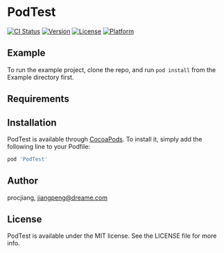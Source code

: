 # PodTest

[![CI Status](https://img.shields.io/travis/procjiang/PodTest.svg?style=flat)](https://travis-ci.org/procjiang/PodTest)
[![Version](https://img.shields.io/cocoapods/v/PodTest.svg?style=flat)](https://cocoapods.org/pods/PodTest)
[![License](https://img.shields.io/cocoapods/l/PodTest.svg?style=flat)](https://cocoapods.org/pods/PodTest)
[![Platform](https://img.shields.io/cocoapods/p/PodTest.svg?style=flat)](https://cocoapods.org/pods/PodTest)

## Example

To run the example project, clone the repo, and run `pod install` from the Example directory first.

## Requirements

## Installation

PodTest is available through [CocoaPods](https://cocoapods.org). To install
it, simply add the following line to your Podfile:

```ruby
pod 'PodTest'
```

## Author

procjiang, jiangpeng@dreame.com

## License

PodTest is available under the MIT license. See the LICENSE file for more info.
